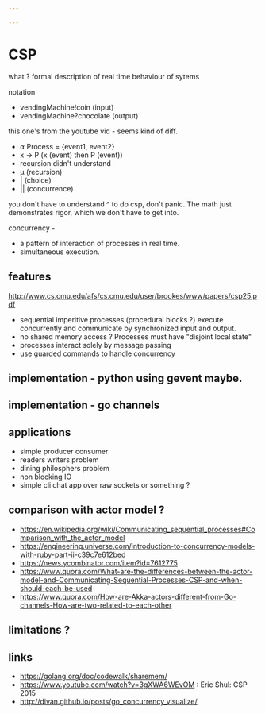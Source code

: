 ```yaml
---

---
```

# CSP

what ?
formal description of real time behaviour of sytems

notation

- vendingMachine!coin (input)
- vendingMachine?chocolate (output)

this one's from the youtube vid - seems kind of diff.
- ⍺ Process = {event1, event2}
- x -> P (x (event) then P (event))
- recursion didn't understand
- μ (recursion)
- | (choice)
- || (concurrence)

you don't have to understand ^ to do csp, don't panic. The math just demonstrates
rigor, which we don't have to get into.

concurrency -

- a pattern of interaction of processes in real time.
- simultaneous execution.

## features

http://www.cs.cmu.edu/afs/cs.cmu.edu/user/brookes/www/papers/csp25.pdf

- sequential imperitive processes (procedural blocks ?) execute concurrently and communicate by synchronized input and output.
- no shared memory access ? Processes must have "disjoint local state"
- processes interact solely by message passing
- use guarded commands to handle concurrency

## implementation - python using gevent maybe.

## implementation - go channels

## applications

- simple producer consumer
- readers writers problem
- dining philosphers problem
- non blocking IO
- simple cli chat app over raw sockets or something ?

## comparison with actor model ?
- https://en.wikipedia.org/wiki/Communicating_sequential_processes#Comparison_with_the_actor_model
- https://engineering.universe.com/introduction-to-concurrency-models-with-ruby-part-ii-c39c7e612bed
- https://news.ycombinator.com/item?id=7612775
- https://www.quora.com/What-are-the-differences-between-the-actor-model-and-Communicating-Sequential-Processes-CSP-and-when-should-each-be-used
- https://www.quora.com/How-are-Akka-actors-different-from-Go-channels-How-are-two-related-to-each-other

## limitations ?

## links

 - https://golang.org/doc/codewalk/sharemem/
 - https://www.youtube.com/watch?v=3gXWA6WEvOM : Eric Shul: CSP 2015
 - http://divan.github.io/posts/go_concurrency_visualize/